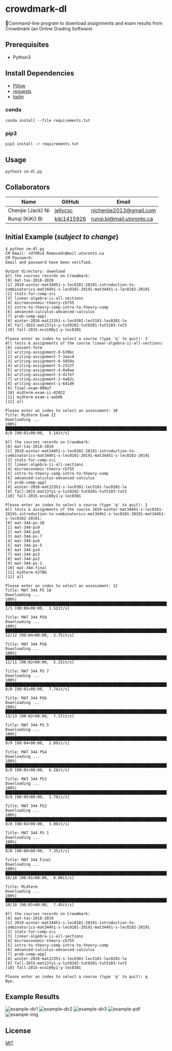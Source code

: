 # crowdmark-dl
📝Command-line program to download assignments and exam results from Crowdmark (an Online Grading Software)

## Prerequisites
* Python3

## Install Dependencies
* [Pillow](https://python-pillow.org/)
* [requests](https://2.python-requests.org//en/latest/)
* [tqdm](https://tqdm.github.io/)

### conda
```
conda install --file requirements.txt
```

### pip3
```
pip3 install -r requirements.txt
```

## Usage
```
python3 cm-dl.py
```

## Collaborators

| Name                    | GitHub                                     | Email
| ----------------------- | ------------------------------------------ | -------------------------
| Chenjie (Jack) Ni       | [jellycsc](https://github.com/jellycsc)    | nichenjie2013@gmail.com
| Runqi (KiKi) Bi         | [kiki1415926](https://github.com/kiki1415926)    | runqi.bi@mail.utoronto.ca

## Initial Example (*subject to change*)
```
$ python cm-dl.py
CM Email: <UTORid Removed>@mail.utoronto.ca
CM Password: 
Email and password have been verified.

Output directory: download
All the courses records on Crowdmark:
[0] mat-tas-2018-2019
[1] 2019-winter-mat344h1-s-lec0101-20191-introduction-to-combinatorics-mat344h1-s-lec0101-20191-mat344h1-s-lec0102-20191
[2] stats-for-comp-sci
[3] linear-algebra-ii-all-sections
[4] microeconomic-theory-cb755
[5] intro-to-theory-comp-intro-to-theory-comp
[6] advanced-calculus-advanced-calculus
[7] prob-comp-appl
[8] winter-2016-mat223h1-s-lec0301-lec5101-lec0201-le
[9] fall-2015-mat137y1-y-tut0202-tut0201-tut5103-tut5
[10] fall-2015-eco100y1-y-lec0301

Please enter an index to select a course (type 'q' to quit): 3
All tests & assignments of the course linear-algebra-ii-all-sections:
[0] consent-form
[1] writing-assignment-8-b39bc
[2] writing-assignment-7-3aac4
[3] writing-assignment-6-5050a
[4] writing-assignment-5-2322f
[5] writing-assignment-4-8a9ae
[6] writing-assignment-3-d17e7
[7] writing-assignment-2-4a02c
[8] writing-assignment-1-641d9
[9] final-exam-000af
[10] midterm-exam-ii-d2022
[11] midterm-exam-i-aab0b
[12] all

Please enter an index to select an assessment: 10
Title: Midterm Exam II
Downloading ... 
100%|██████████████████████████████████████████████████████████████████████████████████████████████████| 8/8 [00:01<00:00,  5.14it/s]

All the courses records on Crowdmark:
[0] mat-tas-2018-2019
[1] 2019-winter-mat344h1-s-lec0101-20191-introduction-to-combinatorics-mat344h1-s-lec0101-20191-mat344h1-s-lec0102-20191
[2] stats-for-comp-sci
[3] linear-algebra-ii-all-sections
[4] microeconomic-theory-cb755
[5] intro-to-theory-comp-intro-to-theory-comp
[6] advanced-calculus-advanced-calculus
[7] prob-comp-appl
[8] winter-2016-mat223h1-s-lec0301-lec5101-lec0201-le
[9] fall-2015-mat137y1-y-tut0202-tut0201-tut5103-tut5
[10] fall-2015-eco100y1-y-lec0301

Please enter an index to select a course (type 'q' to quit): 1
All tests & assignments of the course 2019-winter-mat344h1-s-lec0101-20191-introduction-to-combinatorics-mat344h1-s-lec0101-20191-mat344h1-s-lec0102-20191:
[0] mat-344-ps-10
[1] mat-344-ps9
[2] mat-344-ps8
[3] mat-344-ps-7
[4] mat-344-ps6
[5] mat-344-ps-5
[6] mat-344-ps4
[7] mat-344-ps3
[8] mat-344-ps2
[9] mat-344-ps-1
[10] mat-344-final
[11] midterm-4370b
[12] all

Please enter an index to select an assessment: 12
Title: MAT 344 PS 10
Downloading ... 
100%|██████████████████████████████████████████████████████████████████████████████████████████████████| 1/1 [00:00<00:00,  1.52it/s]

Title: MAT 344 PS9
Downloading ... 
100%|████████████████████████████████████████████████████████████████████████████████████████████████| 12/12 [00:04<00:00,  2.75it/s]

Title: MAT 344 PS8
Downloading ... 
100%|████████████████████████████████████████████████████████████████████████████████████████████████| 11/11 [00:02<00:00,  5.25it/s]

Title: MAT 344 PS 7
Downloading ... 
100%|██████████████████████████████████████████████████████████████████████████████████████████████████| 8/8 [00:01<00:00,  7.74it/s]

Title: MAT 344 PS6
Downloading ... 
100%|████████████████████████████████████████████████████████████████████████████████████████████████| 13/13 [00:02<00:00,  7.17it/s]

Title: MAT 344 PS 5
Downloading ... 
100%|██████████████████████████████████████████████████████████████████████████████████████████████████| 9/9 [00:04<00:00,  2.09it/s]

Title: MAT 344 PS4
Downloading ... 
100%|██████████████████████████████████████████████████████████████████████████████████████████████████| 8/8 [00:01<00:00,  6.28it/s]

Title: MAT 344 PS3
Downloading ... 
100%|██████████████████████████████████████████████████████████████████████████████████████████████████| 9/9 [00:05<00:00,  1.78it/s]

Title: MAT 344 PS2
Downloading ... 
100%|██████████████████████████████████████████████████████████████████████████████████████████████████| 8/8 [00:02<00:00,  3.00it/s]

Title: MAT 344 PS 1
Downloading ... 
100%|██████████████████████████████████████████████████████████████████████████████████████████████████| 8/8 [00:00<00:00,  7.35it/s]

Title: MAT 344 Final
Downloading ... 
100%|████████████████████████████████████████████████████████████████████████████████████████████████| 10/10 [00:01<00:00,  6.00it/s]

Title: Midterm
Downloading ... 
100%|████████████████████████████████████████████████████████████████████████████████████████████████| 10/10 [00:01<00:00,  7.45it/s]

All the courses records on Crowdmark:
[0] mat-tas-2018-2019
[1] 2019-winter-mat344h1-s-lec0101-20191-introduction-to-combinatorics-mat344h1-s-lec0101-20191-mat344h1-s-lec0102-20191
[2] stats-for-comp-sci
[3] linear-algebra-ii-all-sections
[4] microeconomic-theory-cb755
[5] intro-to-theory-comp-intro-to-theory-comp
[6] advanced-calculus-advanced-calculus
[7] prob-comp-appl
[8] winter-2016-mat223h1-s-lec0301-lec5101-lec0201-le
[9] fall-2015-mat137y1-y-tut0202-tut0201-tut5103-tut5
[10] fall-2015-eco100y1-y-lec0301

Please enter an index to select a course (type 'q' to quit): q
Bye.
```

## Example Results

![example-dir1](https://user-images.githubusercontent.com/25379724/58580262-ade90180-821a-11e9-8c84-da5cc991cc79.png)
![example-dir2](https://user-images.githubusercontent.com/25379724/58580260-ade90180-821a-11e9-9752-01a9880801c9.png)
![example-dir3](https://user-images.githubusercontent.com/25379724/58580259-ade90180-821a-11e9-8220-e0e9afa7e7f6.png)
![example-pdf](https://user-images.githubusercontent.com/25379724/58580258-ad506b00-821a-11e9-9460-4f4e12bb58c5.png)
![example-img](https://user-images.githubusercontent.com/25379724/58531651-11d6e000-81b1-11e9-98fc-1a468950bc81.jpeg)

## License
[MIT](LICENSE)

